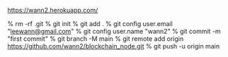 https://wann2.herokuapp.com/

% rm -rf .git
% git init
% git add .
% git config user.email "leewann@gmail.com"
% git config user.name "wann2"
% git commit -m "first commit"
% git branch -M main
% git remote add origin https://github.com/wann2/blockchain_node.git
% git push -u origin main